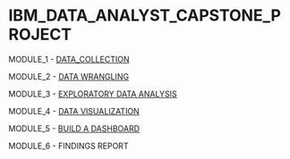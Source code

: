# IBM_DATA_ANALYST_CAPSTONE_PROJECT
 MODULE_1 - [DATA_COLLECTION](https://github.com/Safrin03/IBM_DA_Capstone_Project/tree/cb1759ac10f408c5a69b791379554d641db25bf8/Module%201%20-%20Data%20Collection) 
 
 MODULE_2 - [DATA WRANGLING](https://github.com/Safrin03/IBM_DA_Capstone_Project/tree/74c22db9192d2cc5e72056c1433dd93c37d7dff3/Module%202%20-%20Data%20Wrangling) 
 
 MODULE_3 - [EXPLORATORY DATA ANALYSIS](https://github.com/Safrin03/IBM_DA_Capstone_Project/tree/a7d04ce3b71b1cb7e03c1a2fde6d6cc087ffd8d7/Module%203%20-%20Exploratory%20Data%20Analysis)
 
 MODULE_4 - [DATA VISUALIZATION](https://github.com/Safrin03/IBM_DA_Capstone_Project/tree/86f474a6c0d757e54c7c49e1f1121c9503ca7fe6/Module%204%20-%20Data%20Visualization)
 
 MODULE_5 - [BUILD A DASHBOARD](https://github.com/Safrin03/IBM_DA_Capstone_Project/tree/be9e13ea47296ab52b79bb60f334e077c540245e/Module%205%20-%20Build%20a%20Dashboard)
 
 MODULE_6 - FINDINGS REPORT 
